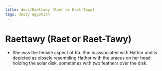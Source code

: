 ```yaml
---
title: docs/Raettawy (Raet or Raet-Tawy)
tags: deity egyptian
---
```


# Raettawy (Raet or Raet-Tawy)
- She was the female aspect of Ra. She is associated with Hathor and is depicted as closely resembling Hathor with the uraeus on her head holding the solar disk, sometimes with two feathers over the disk.